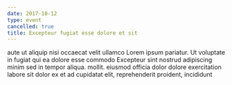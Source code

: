 ```yaml
---
date: 2017-10-12
type: event
cancelled: true
title: Excepteur fugiat esse dolore et sit
---
```

aute ut aliquip nisi occaecat velit ullamco Lorem ipsum pariatur. Ut voluptate in fugiat qui ea dolore esse commodo Excepteur sint nostrud adipiscing minim sed in tempor aliqua. mollit. eiusmod officia dolor dolore exercitation labore sit dolor ex et ad cupidatat elit, reprehenderit proident, incididunt